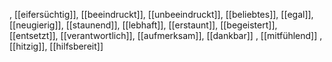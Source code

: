 , [[eifersüchtig]], [[beeindruckt]], [[unbeeindruckt]], [[beliebtes]], [[egal]], [[neugierig]], [[staunend]], [[lebhaft]], [[erstaunt]], [[begeistert]], [[entsetzt]], [[verantwortlich]], [[aufmerksam]], [[dankbar]]
, [[mitfühlend]]
, [[hitzig]], [[hilfsbereit]]